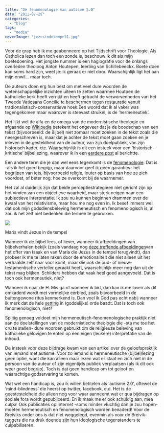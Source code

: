 ```yaml
---
title: "De fenomenologie van autisme 2.0"
date: "2011-07-28"
categories: 
  - "blog"
tags: 
  - "media"
coverImage: "jezusindetempel1.jpg"
---
```


Voor de grap heb ik me geabonneerd op het Tijdschrift voor Theologie. Als Catholica lezen dan toch een zonde is, beschouw ik dit als mijn boetedoening. Het jongste nummer is een hagiografie voor de onlangs overleden theoloog Anton Houtepen, leerling van Schillebeeckx. Boete doen kan soms hard zijn, weet je: ik geraak er niet door. Waarschijnlijk ligt het aan mijn onwil… maar toch.

De auteurs doen erg hun best om met veel dure woorden de wetenschappelijke inzichten uiteen te zetten waarmee Houtpen de katholieke kerk heeft verrijkt en heeft getracht de verworvenheden van het Tweede Vaticaans Concilie te beschermen tegen restauratie vanuit tradionalistisch-conservatieve hoek.Een woord dat ik al vaker was tegengekomen maar waarover is steevast struikel, is de ‘hermeneutiek’.

Het lijkt wel de alfa en de omega van de modernistische theologie en afgaande op [Wikipedia](http://nl.wikipedia.org/wiki/Hermeneutiek) betekent het ongeveer dat je de boodschap van een tekst (bijvoorbeeld: de Bijbel) niet zomaar moet zoeken in de tekst zoals die neergeschreven is, maar dat je achter de tekst moet gaan zoeken en je inleven in de gesteldheid van de auteur, van zijn doelpubliek, van zijn historisch kader, etc. Waarschijnlijk is dit een insteek voor een ‘historisch-kritische’ bijbellezing, waarover ik in een [eerdere post](/2011/03/28/manga-messiah/) al berichtte.

Een andere term die je dan wel eens tegenkomt is de [fenomenologie](http://nl.wikipedia.org/wiki/Fenomenologie). Dat is -als ik het goed begrijp, maar daarvoor geef ik geen garanties- het begrijpen van iets, bijvoorbeeld religie, louter op basis van hoe ze zich voordoet, of beter nog: hoe ze overkomt bij de waarnemer.

Het zal al duidelijk zijn dat beide perceptiestrategieen niet gericht zijn op het vinden van een objectieve waarheid, maar sterk neigen naar een subjectieve interpretatie. Ik zou nu kunnen beginnen drammen over de kwaal van het relativisme, maar hou me nog even in. Ik besef immers wel dat ook mijn godsdiensbeleving hermeneutisch en fenomenologisch is, al zou ik het zelf niet bedenken die termen te gebruiken.

[![](/wp-content/uploads/2014/12/jezusindetempel1.jpg?w=300)](/wp-content/uploads/2014/12/jezusindetempel1.jpg)

Maria vindt Jezus in de tempel

Wanneer ik de bijbel lees, of liever, wanneer ik afbeeldingen van bijbelverhalen bekijk (zoals vandaag nog [deze treffende afbeeldingen](http://www.youtube.com/watch?v=6Y1pOVljX9M&feature=share)van het offer van Isaak en van Maria die Jezus in de tempel terugvindt), dan probeer ik me te laten raken door de emotionaliteit die niet alleen uit het verhaalde zelf naar voor komt, maar die ook de oud- of nieuw-testamentische verteller geraakt heeft, waarschijnlijk meer nog dan uit de tekst mag blijken. Schilders hebben dat vaak heel goed aangevoeld. Dat is toch ook hermeneutiek, niet?

Wanneer ik naar de H. Mis ga of wanneer ik bid, dan kan ik me laven als dit omkaderd wordt met vormelijke eerbied, zoals bijvoorbeeld in de buitengewone ritus kenmerkend is. Dan voel ik God pas echt nabij wanneer ik merk dat de hele [setting](http://nl.gloria.tv/?media=174129) in (goddelijke) orde baadt. Dat is toch ook fenomenologisch, niet?

Spijtig genoeg voldoet mijn hermeneutisch-fenomenologische praktijk niet aan de doelstellingen van de modernistische theologie die -sta me toe het cru te stellen- dure woorden gebruikt om de religieuze beleving van katholieke gelovigen te enten op een eigen (leukere) interpretatie van de inhoud.

De insteek voor deze bijdrage kwam van een artikel over de geloofspraktijk van iemand met autisme. Voor zo iemand is hermeneutische (bijbel)lezing geen optie, want die kan alleen maar lezen wat er staat en zich niet in de persoon van de auteur of zijn eigentijds publiek verplaatsen (als ik dit ook weer goed begrijp). Toch is dat geen handicap om tot geloof en waarachtige godservaring te komen.

Wat wel een handicap is, zou ik willen betitelen als ‘autisme 2.0’, oftewel de ‘mind-blindness’ die heerst op twitter, facebook, e.d. Het is de geestesteldheid die alleen nog voor waar aanneemt wat er qua bijdragen op sociale fora wordt gepubliceerd. En ik maak me er ook schuldig aan, mea culpa! Ook publicaties op internet -soms minder vluchtig dan je zou hopen- moeten hermeneutisch en fenomenologisch worden benaderd! Voor de Breiviks onder ons is dat niet weggelegd, evenmin als voor de Breivik-taggers die nu druk doende zijn hun ideologische tegenstanders te culpabiliseren.

